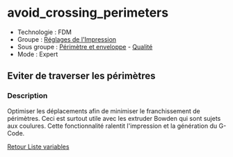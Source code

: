 # avoid_crossing_perimeters

* Technologie : FDM
* Groupe : [Réglages de l'Impression](../print_settings/print_settings.md)
* Sous groupe : [Périmètre et enveloppe](../print_settings/print_settings.md#périmètre-et-enveloppe) - [Qualité](../print_settings/print_settings.md#qualité)
* Mode : Expert

## Eviter de traverser les périmètres

### Description

Optimiser les déplacements afin de minimiser le franchissement de périmètres.
Ceci est surtout utile avec les extruder Bowden qui sont sujets aux coulures.
Cette fonctionnalité ralentit l'impression et la génération du G-Code.

[Retour Liste variables](variable_list.md)